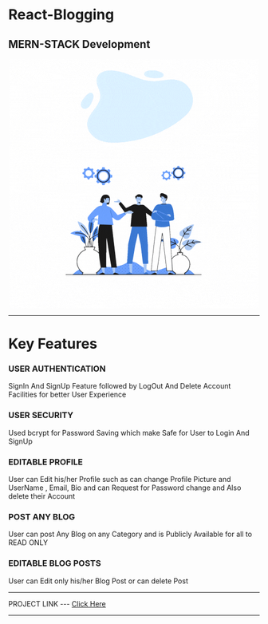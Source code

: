 # React-Blogging

## MERN-STACK Development

<div align="center">
  <img src="./pro.gif" align="center"/>
</div>

---

# Key Features

### USER AUTHENTICATION

<p> SignIn And SignUp Feature followed by LogOut And Delete Account Facilities for better User Experience </p>

### USER SECURITY

<p>Used bcrypt for Password Saving which make Safe for  User to Login And SignUp </p>

### EDITABLE PROFILE

<p>User can Edit his/her Profile such as can change Profile Picture and UserName , Email, Bio and can Request for Password change and Also delete their Account</p>

### POST ANY BLOG

<p>User can post Any Blog on any Category and is Publicly Available for all to READ ONLY</p>

### EDITABLE BLOG POSTS

<p>User can Edit only his/her Blog Post or can delete Post</p>

---

PROJECT LINK --- [Click Here](https://react-blogging-4c2fc.firebaseapp.com/)

---
